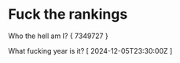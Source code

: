 # Fuck the rankings

Who the hell am I?
{ 7349727 }

What fucking year is it?
[ 2024-12-05T23:30:00Z ]
